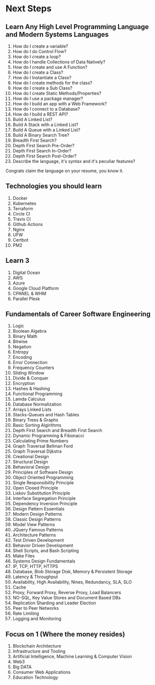 # Next Steps

## Learn Any High Level Programming Language and Modern Systems Languages
1. How do I create a variable?
1. How do I do Control Flow?
1. How do I create a loop?
1. How do I handle Collections of Data Natively?
1. How do I create and use A Function?
1. How do I create a Class?
1. How do I Instantiate a Class?
1. How do I create methods for the class?
1. How do I create a Sub Class?
1. How do I create Static Methods/Properties?
1. How do I use a package manager?
1. How do I build an app with a Web Framework?
1. How do I connect to a Database?
1. How do I build a REST API?
1. Build A Linked List?
1. Build A Stack with a Linked List?
1. Build A Queue with a Linked List?
1. Build A Binary Search Tree?
1. Breadth First Search?
1. Depth First Search Pre-Order?
1. Depth First Search In-Order?
1. Depth First Search Post-Order?
1. Describe the language, it's syntax and it's peculiar features?

Congrats claim the language on your resume, you know it.

## Technologies you should learn
1. Docker
1. Kubernetes
1. Terraform
1. Circle CI
1. Travis CI
1. Github Actions
1. Nginx
1. UFW
1. Certbot
1. PM2     

## Learn 3
1. Digital Ocean
1. AWS
1. Azure
1. Google Cloud Platform
1. CPANEL & WHM
1. Parallel Plesk     

## Fundamentals of Career Software Engineering

1. Logic
1. Boolean Algebra
1. Binary Math
1. Bitwise
1. Negation
1. Entropy
1. Encoding
1. Error Connection
1. Frequency Counters
1. Sliding Window
1. Divide & Conquer
1. Encryption
1. Hashes & Hashing
1. Functional Programming
1. Lamda Calculus
1. Database Normalization
1. Arrays Linked Lists
1. Stacks-Queues and Hash Tables
1. Binary Trees & Graphs
1. Basic Sorting Algirithms
1. Depth First Search and Breadth First Search
1. Dynamic Programming & Fibonacci
1. Calculating Prime Numbers
1. Graph Traversal Bellman Ford
1. Graph Traversal Dijkstra
1. Creational Design
1. Structural Design
1. Behavioral Design
1. Principles of Software Design
1. Object Oriented Programming
1. Single Responsibility Principle
1. Open Closed Principle
1. Liskov Substitution Principle
1. Interface Segregation Principle
1. Dependency Inversion Principle
1. Design Pattern Essentials
1. Modern Design Patterns
1. Classic Design Patterns
1. Model View Patterns
1. JQuery Famous Patterns
1. Architecture Patterns
1. Test Driven Development
1. Behavior Driven Development
1. Shell Scripts, and Bash Scripting
1. Make Files
1. Systems Design Fundamentals
1. IP, TCP, HTTP, HTTPS
1. Database, Blob Storage Disk, Memory & Persistent Storage
1. Latency & Throughput
1. Availability, High Availability, Nines, Redundancy, SLA, SLO
1. Cache
1. Proxy, Forward Proxy, Reverse Proxy, Load Balancers
1. NO-SQL, Key Value Stores and Document Based DBs
1. Replication Sharding and Leader Election
1. Peer to Peer Networks
1. Rate Limiting
1. Logging and Monitoring

## Focus on 1 (Where the money resides)

1. Blockchain Architecture
1. Infrastructure and Tooling
1. Artificial Intelligence, Machine Learning & Computer Vision
1. Web3
1. Big DATA
1. Consumer Web Applications     
1. Education Technology
